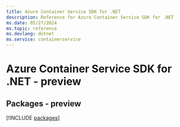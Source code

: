 ```yaml
---
title: Azure Container Service SDK for .NET
description: Reference for Azure Container Service SDK for .NET
ms.date: 05/27/2024
ms.topic: reference
ms.devlang: dotnet
ms.service: containerservice
---
```

# Azure Container Service SDK for .NET - preview
## Packages - preview
[!INCLUDE [packages](container-service-index.md)]
